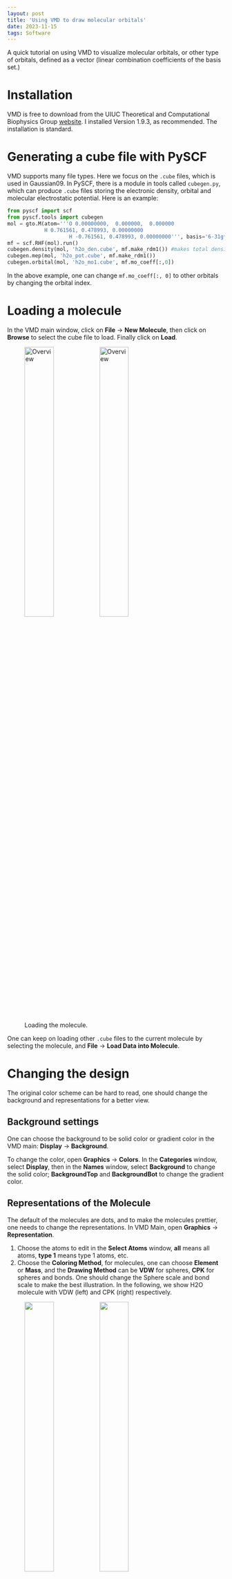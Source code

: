 ```yaml
---
layout: post
title: 'Using VMD to draw molecular orbitals'
date: 2023-11-15
tags: Software
---
```


A quick tutorial on using VMD to visualize molecular orbitals, or other type of orbitals, defined as a vector (linear combination coefficients of the basis set.)

# Installation

VMD is free to download from the UIUC Theoretical and Computational Biophysics Group [website](https://www.ks.uiuc.edu/Development/Download/download.cgi?PackageName=VMD). I installed Version 1.9.3, as recommended. The installation is standard. 

# Generating a cube file with PySCF

VMD supports many file types. Here we focus on the `.cube` files, which is used in Gaussian09. In PySCF, there is a module in tools called `cubegen.py`, which can produce `.cube` files storing the electronic density, orbital and molecular electrostatic potential. Here is an example:

```python
from pyscf import scf
from pyscf.tools import cubegen
mol = gto.M(atom='''O 0.00000000,  0.000000,  0.000000
		    H 0.761561, 0.478993, 0.00000000
                    H -0.761561, 0.478993, 0.00000000''', basis='6-31g*')
mf = scf.RHF(mol).run()
cubegen.density(mol, 'h2o_den.cube', mf.make_rdm1()) #makes total density
cubegen.mep(mol, 'h2o_pot.cube', mf.make_rdm1())
cubegen.orbital(mol, 'h2o_mo1.cube', mf.mo_coeff[:,0])
```

In the above example, one can change `mf.mo_coeff[:, 0]` to other orbitals by changing the orbital index. 

# Loading a molecule

In the VMD main window, click on **File** → **New Molecule**, then click on **Browse** to select the cube file to load. Finally click on **Load**.

<figure>
  <img
  src="../../images/posts/vmd/fig1.png"
  alt="Overview"
  style="width:40%">
  <img
  src="../../images/posts/vmd/fig2.png"
  alt="Overview"
  style="width:40%">
  <figcaption>Loading the molecule.</figcaption>
</figure>

One can keep on loading other `.cube` files to the current molecule by selecting the molecule, and **File** → **Load Data into Molecule**.

# Changing the design

The original color scheme can be hard to read, one should change the background and representations for a better view. 

## Background settings

One can choose the background to be solid color or gradient color in the VMD main: **Display** → **Background**.

To change the color, open **Graphics** → **Colors**. In the **Categories** window, select **Display**, then in the **Names** window, select **Background** to change the solid color; **BackgroundTop** and **BackgroundBot** to change the gradient color.  

## Representations of the Molecule

The default of the molecules are dots, and to make the molecules prettier, one needs to change the representations. In VMD Main, open **Graphics** → **Representation**. 

1. Choose the atoms to edit in the **Select Atoms** window, **all** means all atoms, **type 1** means type 1 atoms, etc.
2. Choose the **Coloring Method**, for molecules, one can choose **Element** or **Mass**, and the **Drawing Method** can be **VDW** for spheres,  **CPK** for spheres and bonds. One should change the Sphere scale and bond scale to make the best illustration. In the following, we show H2O molecule with VDW (left) and CPK (right) respectively.

<figure>
  <img
  src="../../images/posts/vmd/fig3.png"
  style="width:40%">
  <img
  src="../../images/posts/vmd/fig4.png"
  style="width:40%">
  <figcaption>VDW view and CPK view.</figcaption>
</figure>
 

The CPK form can be generated with two layers of representations. One can click on **Create Rep** to create a new layer and **Delete Rep** to delete a layer. In order to make the CPK style, one create one layer with **VDW,** and one layer with **Dynamic Bonds**. 

## Plot orbital

The `.cube` file for orbital information is created by `cubegen.orbital` . On top of the molecules created above, one can plot the charge density. The following are still in **Graphics** → **Representations**.

1. Create a new layer, and choose **Drawing Method** as **Isosurface**. At the bottom right, choose **Draw** to be **Solid Surface**, and **Show** to be **Isosurface**. 
2. Change the **Isovalue** (one can drag the bar on the right) to change the charge value to show (can be negative or positive). One can also change the **Range** of the Isovalue. Set **Material** to be **Transparent**.
3. To assign different colors to positive and negative charge density, create a layer as in Step 2, and choose the **Coloring Method** to be **ColorID.** Set **Isovalue** to be a negative value and choose the number beside the **Coloring Method** to be, say 0 (Blue). Then create another layer, and set the **Isovalue** to be positive, and choose another number of color, say 1 (red). 

An example of the HOMO of H2O is 

<figure>
  <img
  src="../../images/posts/vmd/fig5.png"
  alt="Overview"
  style="width:40%">
</figure>

# Saving the image

One can save the image to the PostScript (.ps) form. Open **File** → **Render**. In the **Render the current scene using:** window, choose **PostScript (vector graphics)**. One can set the path and name to save.

To convert the .ps file into PDF, in the command line, install ghostview by `sudo apt install ghostview` . Then use `ps2pdf file.ps file.pdf` to convert to pdf.
